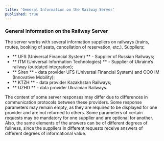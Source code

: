 ```yaml
---
title: 'General Information on the Railway Server'
published: true
---
```


### General Information on the Railway Server

The server works with several information suppliers on railways (trains, routes, booking of seats, cancellation of reservation, etc.).
Suppliers:

* ** UFS (Universal Financial System) ** - Supplier of Russian Railways;
* ** ITM (Universal Information Technologies) ** - Supplier of Ukraine’s railway (outdated integration);
* ** Siren ** - data provider UFS (Universal Financial System) and OOO IM (Innovative Mobility);
* ** KTZH ** - data provider Kazakhstan Railways;
* ** UZHD ** - data provider Ukrainian Railways.

The content of some server responses may differ due to differences in communication protocols between these providers.
Some response parameters may remain empty, as they are required to be displayed for one provider and are not returned to others.
Some parameters of certain requests may be mandatory for one supplier and are optional for another.
Also, the same elements of the answers can be of different degrees of fullness, since the suppliers in different requests receive answers of different degrees of informational value. 